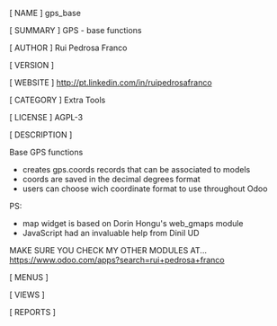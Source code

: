 [ NAME ]
gps_base


[ SUMMARY ]
GPS - base functions


[ AUTHOR ]
Rui Pedrosa Franco


[ VERSION ]



[ WEBSITE ]
http://pt.linkedin.com/in/ruipedrosafranco


[ CATEGORY ]
Extra Tools


[ LICENSE ]
AGPL-3


[ DESCRIPTION ]

Base GPS functions


- creates gps.coords records that can be associated to models
- coords are saved in the decimal degrees format
- users can choose wich coordinate format to use throughout Odoo
                        
PS: 
- map widget is based on Dorin Hongu's web_gmaps module
- JavaScript had an invaluable help from Dinil UD

MAKE SURE YOU CHECK MY OTHER MODULES AT... https://www.odoo.com/apps?search=rui+pedrosa+franco
                        


[ MENUS ]



[ VIEWS ]



[ REPORTS ]
